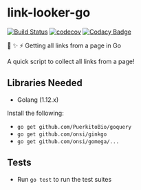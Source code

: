 # link-looker-go
[![Build Status](https://travis-ci.org/ryanbenson/link-looker-go.svg?branch=master)](https://travis-ci.org/ryanbenson/link-looker-go) [![codecov](https://codecov.io/gh/ryanbenson/link-looker-go/branch/master/graph/badge.svg)](https://codecov.io/gh/ryanbenson/link-looker-go) [![Codacy Badge](https://api.codacy.com/project/badge/Grade/e23c26a27d174fb4ac29f2cc1ca26691)](https://www.codacy.com/app/ryanbenson/link-looker-go?utm_source=github.com&amp;utm_medium=referral&amp;utm_content=ryanbenson/link-looker-go&amp;utm_campaign=Badge_Grade)

🌟 ✨ ⚡️ Getting all links from a page in Go

A quick script to collect all links from a page!

## Libraries Needed

* Golang (1.12.x)

Install the following:
* `go get github.com/PuerkitoBio/goquery`
* `go get github.com/onsi/ginkgo`
* `go get github.com/onsi/gomega/...`

## Tests
* Run `go test` to run the test suites
